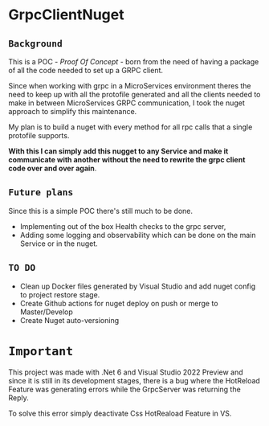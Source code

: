 # GrpcClientNuget


## `Background`

This is a POC - *Proof Of Concept* - born from the need of having a package of all the code needed to set up a GRPC client.

Since when working with grpc in a MicroServices environment theres the need to keep up with all the protofile generated and all the clients needed to make in between MicroServices GRPC communication, I took the nuget approach to simplify this maintenance.

My plan is to build a nuget with every method for all rpc calls that a single protofile supports. 

**With this I can simply add this nugget to any Service and make it communicate with another without the need to rewrite the grpc client code over and over again**.


## `Future plans` 

Since this is a simple POC there's still much to be done.
 - Implementing out of the box Health checks to the grpc server,
 - Adding some logging and observability which can be done on the main Service or in the nuget.


## `TO DO`
 - Clean up Docker files generated by Visual Studio and add nuget config to project restore stage.
 - Create Github actions for nuget deploy on push or merge to Master/Develop
 - Create Nuget auto-versioning


 # `Important`

 This project was made with .Net 6 and Visual Studio 2022 Preview and since it is still in its development stages, there is a bug where the HotReload Feature was generating errors while the GrpcServer was returning the Reply.

 To solve this error simply deactivate Css HotReaload Feature in VS.
